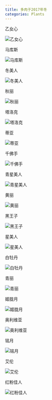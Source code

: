 ```yaml
---
title: 多肉于2017年冬
categories: Plants
---
```


乙女心

![乙女心](/assets/img/20180101/DSC00143.JPG)

马库斯

![马库斯](/assets/img/20180101/DSC00182.JPG)

<!-- more -->

冬美人

![冬美人](/assets/img/20180101/DSC00202.JPG)

秋丽

![秋丽](/assets/img/20180101/DSC00212.JPG)

塔洛克

![塔洛克](/assets/img/20180101/DSC00159.JPG)

蒂亚

![蒂亚](/assets/img/20180101/DSC00138.JPG)

千佛手

![千佛手](/assets/img/20180101/DSC00154.JPG)

青星美人

![青星美人](/assets/img/20180101/DSC00114.JPG)

黄丽

![黄丽](/assets/img/20180101/DSC00160.JPG)

黑王子

![黑王子](/assets/img/20180101/DSC00200.JPG)

星美人

![星美人](/assets/img/20180101/DSC00165.JPG)

白牡丹

![白牡丹](/assets/img/20180101/DSC00148.JPG)

青丽

![青丽](/assets/img/20180101/DSC00144.JPG)

姬胧月

![姬胧月](/assets/img/20180101/DSC00183.JPG)

奥利维亚

![奥利维亚](/assets/img/20180101/DSC00215.JPG)

铭月

![铭月](/assets/img/20180101/DSC00217.JPG)

艾伦

![艾伦](/assets/img/20180101/DSC00188.JPG)

红粉佳人

![红粉佳人](/assets/img/20180101/DSC00191.JPG)